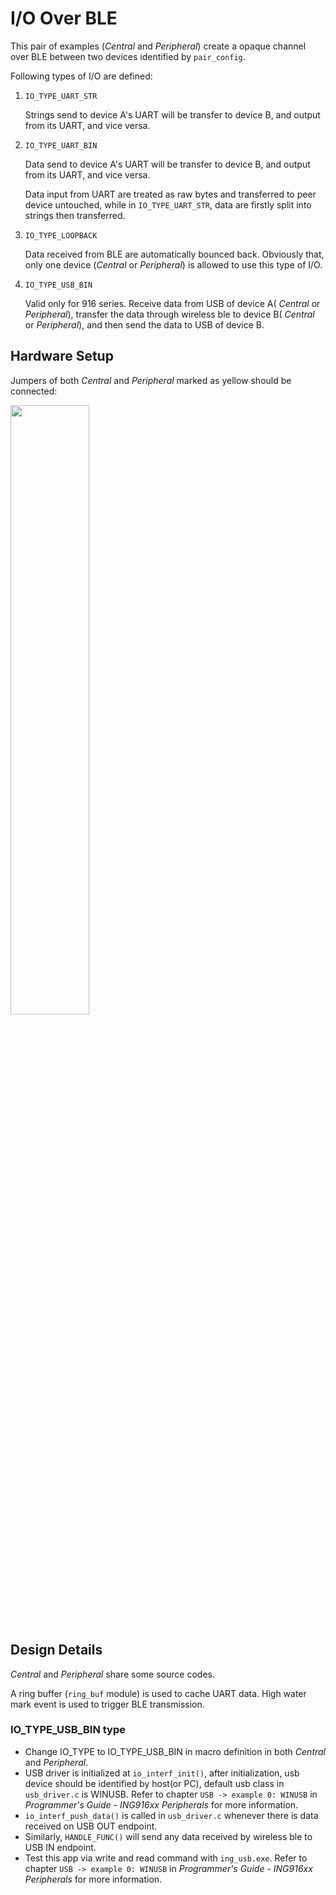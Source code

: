 # I/O Over BLE

This pair of examples (_Central_ and _Peripheral_) create a opaque channel over BLE between two
devices identified by `pair_config`.

Following types of I/O are defined:

1. `IO_TYPE_UART_STR`

    Strings send to device A's UART will be transfer to device B, and output from its UART, and vice versa.

1. `IO_TYPE_UART_BIN`

    Data send to device A's UART will be transfer to device B, and output from its UART, and vice versa.

    Data input from UART are treated as raw bytes and transferred to peer device untouched, while
    in `IO_TYPE_UART_STR`, data are firstly split into strings then transferred.

1. `IO_TYPE_LOOPBACK`

    Data received from BLE are automatically bounced back. Obviously that, only one device (_Central_
    or _Peripheral_) is allowed to use this type of I/O.

1. `IO_TYPE_USB_BIN`

    Valid only for 916 series. Receive data from USB of device A( _Central_ or _Peripheral_), transfer the data through
    wireless ble to device B( _Central_ or _Peripheral_), and then send the data to USB of device B.

## Hardware Setup

Jumpers of both _Central_ and _Peripheral_ marked as yellow should be connected:

<img src="./img/hardware.png" width="50%">

## Design Details

_Central_ and _Peripheral_ share some source codes.

A ring buffer (`ring_buf` module) is used to cache UART data. High water mark event is used to trigger BLE
transmission.

### IO_TYPE_USB_BIN type

-   Change IO_TYPE to IO_TYPE_USB_BIN in macro definition in both _Central_ and _Peripheral_.
-   USB driver is initialized at `io_interf_init()`, after initialization, usb device should be identified by host(or PC), default usb class in `usb_driver.c` is WINUSB.
Refer to chapter `USB -> example 0: WINUSB` in _Programmer's Guide - ING916xx Peripherals_ for more information.
-   `io_interf_push_data()` is called in `usb_driver.c` whenever there is data received on USB OUT endpoint.
-   Similarly, `HANDLE_FUNC()` will send any data received by wireless ble to USB IN endpoint.
-   Test this app via write and read command with `ing_usb.exe`. Refer to chapter `USB -> example 0: WINUSB` in _Programmer's Guide - ING916xx Peripherals_ for more information.

